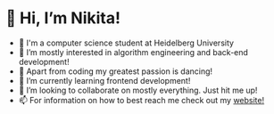 # 👋 Hi, I’m Nikita!
- 🏫 I'm a computer science student at Heidelberg University
- 👀 I’m mostly interested in algorithm engineering and back-end development!
- 🕺 Apart from coding my greatest passion is dancing!
- 🌱 I’m currently learning frontend development!
- 💞️ I’m looking to collaborate on mostly everything. Just hit me up!
- 📫 For information on how to best reach me check out my [website!](https://nikitanick.de)

<!---
SapphireNick/SapphireNick is a ✨ special ✨ repository because its `README.md` (this file) appears on your GitHub profile.
You can click the Preview link to take a look at your changes.
--->
